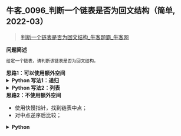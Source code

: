 ## 牛客_0096_判断一个链表是否为回文结构（简单, 2022-03）
<!--info
tags: [链表]
source: 牛客
level: 简单
number: 0096
name: 判断一个链表是否为回文结构
companies: []
-->

> [判断一个链表是否为回文结构_牛客题霸_牛客网](https://www.nowcoder.com/practice/3fed228444e740c8be66232ce8b87c2)

<summary><b>问题简述</b></summary>

```txt
给定一个链表，请判断该链表是否为回文结构。
```

<!-- 
<details><summary><b>详细描述</b></summary>

```txt
```

</details>
-->


<!-- <div align="center"><img src="../../../_assets/xxx.png" height="300" /></div> -->

<summary><b>思路1：可以使用额外空间</b></summary>

<details><summary><b>Python 写法1：递归</b></summary>

```python
class Solution:
    def isPail(self , head: ListNode) -> bool:
        import sys
        sys.setrecursionlimit(1000001)
        
        self.forward = head
        
        def dfs(backward):
            if not backward: 
                return True
            r1 = dfs(backward.next)
            r2 = backward.val == self.forward.val
            self.forward = self.forward.next
            return r1 and r2
        
        return dfs(head)
```

</details>

<details><summary><b>Python 写法2：列表</b></summary>

```python
class Solution:
    def isPail(self , head: ListNode) -> bool:
        
        tmp = []
        cur = head
        while cur:
            tmp.append(cur.val)
            cur = cur.next
        
        N = len(tmp)
        return all(tmp[i] == tmp[N - 1 - i] for i in range(N // 2))  # all([]) == True
```

</details>


<summary><b>思路2：不使用额外空间</b></summary>

- 使用快慢指针，找到链表中点；
- 对中点逆序后比较；

<details><summary><b>Python</b></summary>

```python
class Solution:
    def isPail(self , head: ListNode) -> bool:
        
        # 初始化 f = head.next，这样结束时 s 刚好在中点的前一个节点
        s, f = head, head.next
        while f and f.next:
            s = s.next
            f = f.next.next

        pre, cur = None, s.next
        s.next = None  # 从中点断开，这一步在本题不是必须的，但建议写上
        while cur:
            nxt = cur.next
            cur.next = pre
            pre = cur
            cur = nxt
        
        l, r = head, pre
        while r:
            if l.val != r.val:
                return False
            l = l.next
            r = r.next
        
        return True
```

</details>